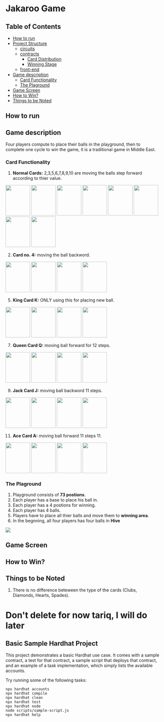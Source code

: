 # Jakaroo Game


## Table of Contents <!-- omit in toc -->

- [How to run]()
- [Project Structure]()
  - [circuits]() 
  - [contracts]()
    - [Card Distribution]()
    - [Winning Stage]()
  - [front-end]()
- [Game description]()
  - [Card Functionality]()
  - [The Plaground]()
- [Game Screen]()
- [How to Win?]()
- [Things to be Noted]()



## How to run


## Game description
Four players compute to place their balls in the playground, then to complete one cycle to win the game, it is a traditional game in Middle East. 


### Card Functionality

  1. **Normal Cards:** 2,3,5,6,7,8,9,10 are moving the balls step forward according to thier value.

<img src="https://upload.wikimedia.org/wikipedia/commons/thumb/f/f5/Playing_card_club_2.svg/300px-Playing_card_club_2.svg.png" width="80" height="100"> <img src="https://upload.wikimedia.org/wikipedia/commons/8/82/Playing_card_diamond_3.svg" width="80" height="100"> <img src="https://upload.wikimedia.org/wikipedia/commons/5/52/Playing_card_heart_5.svg" width="80" height="100"> <img src="https://upload.wikimedia.org/wikipedia/commons/d/d2/Playing_card_spade_6.svg" width="80" height="100"> <img src="https://upload.wikimedia.org/wikipedia/commons/9/94/Playing_card_heart_7.svg" width="80" height="100"> <img src="https://upload.wikimedia.org/wikipedia/commons/7/78/Playing_card_diamond_8.svg" width="80" height="100"> <img src="https://upload.wikimedia.org/wikipedia/commons/2/27/Playing_card_club_9.svg" width="80" height="100"> <img src="https://upload.wikimedia.org/wikipedia/commons/3/34/Playing_card_diamond_10.svg" width="80" height="100">

  2. **Card no. 4:** moving the ball backword.
 
<img src="https://upload.wikimedia.org/wikipedia/commons/3/3d/Playing_card_club_4.svg" width="80" height="100"> <img src="https://upload.wikimedia.org/wikipedia/commons/2/20/Playing_card_diamond_4.svg" width="80" height="100"> <img src="https://upload.wikimedia.org/wikipedia/commons/2/2c/Playing_card_spade_4.svg" width="80" height="100"> <img src="https://upload.wikimedia.org/wikipedia/commons/a/a2/Playing_card_heart_4.svg" width="80" height="100">

  5. **King Card K:** ONLY using this for placing new ball.
 
<img src="https://upload.wikimedia.org/wikipedia/commons/2/22/Playing_card_club_K.svg" width="80" height="100"> <img src="https://upload.wikimedia.org/wikipedia/commons/7/78/Playing_card_diamond_K.svg" width="80" height="100"> <img src="https://upload.wikimedia.org/wikipedia/commons/9/9f/Playing_card_spade_K.svg" width="80" height="100"> <img src="https://upload.wikimedia.org/wikipedia/commons/d/dc/Playing_card_heart_K.svg" width="80" height="100">


  7. **Queen Card Q:** moving ball forward for 12 steps.

<img src="https://upload.wikimedia.org/wikipedia/commons/f/f2/Playing_card_club_Q.svg" width="80" height="100"> <img src="https://upload.wikimedia.org/wikipedia/commons/0/0b/Playing_card_diamond_Q.svg" width="80" height="100"> <img src="https://upload.wikimedia.org/wikipedia/commons/5/51/Playing_card_spade_Q.svg" width="80" height="100"> <img src="https://upload.wikimedia.org/wikipedia/commons/7/72/Playing_card_heart_Q.svg" width="80" height="100">


  9. **Jack Card J:** moving ball backword 11 steps.

<img src="https://upload.wikimedia.org/wikipedia/commons/b/b7/Playing_card_club_J.svg" width="80" height="100"> <img src="https://upload.wikimedia.org/wikipedia/commons/4/46/Playing_card_heart_J.svg" width="80" height="100"> <img src="https://upload.wikimedia.org/wikipedia/commons/b/bd/Playing_card_spade_J.svg" width="80" height="100"> <img src="https://upload.wikimedia.org/wikipedia/commons/a/af/Playing_card_diamond_J.svg" width="80" height="100">

  11. **Ace Card A:** moving ball forward 11 steps 11.

<img src="https://upload.wikimedia.org/wikipedia/commons/3/36/Playing_card_club_A.svg" width="80" height="100"> <img src="https://upload.wikimedia.org/wikipedia/commons/d/d3/Playing_card_diamond_A.svg" width="80" height="100"> <img src="https://upload.wikimedia.org/wikipedia/commons/2/25/Playing_card_spade_A.svg" width="80" height="100"> <img src="https://upload.wikimedia.org/wikipedia/commons/5/57/Playing_card_heart_A.svg" width="80" height="100">

### The Plaground
1. Playground consists of **73 postions**. 
2. Each player has a base to place his ball in.
3. Each player has a 4 postions for winning.
4. Each player has 4 balls.
5. Players have to place all thier balls and move them to **winning area**.
6. In the begnning, all four players has four balls in **Hive**

<img src="https://i.ibb.co/7RZyrwX/JAKAROO-4-0.png">

## Game Screen

## How to Win?


## Things to be Noted 
  1. There is no difference beteween the type of the cards (Clubs, Diamonds, Hearts, Spades). 





# Don't delete for now tariq, I will do later
## Basic Sample Hardhat Project

This project demonstrates a basic Hardhat use case. It comes with a sample contract, a test for that contract, a sample script that deploys that contract, and an example of a task implementation, which simply lists the available accounts.

Try running some of the following tasks:

```shell
npx hardhat accounts
npx hardhat compile
npx hardhat clean
npx hardhat test
npx hardhat node
node scripts/sample-script.js
npx hardhat help
```